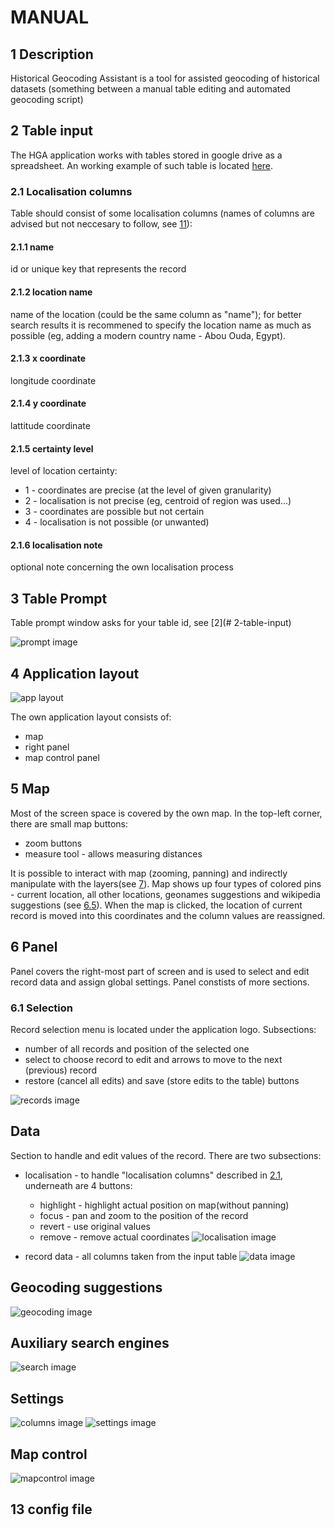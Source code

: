 # MANUAL

## 1 Description

Historical Geocoding Assistant is a tool for assisted geocoding of historical datasets (something between a manual table editing and automated geocoding script)

## 2 Table input

The HGA application works with tables stored in google drive as a spreadsheet. An working example of such table is located [here](https://docs.google.com/spreadsheets/d/1FaW23x-ZT3pmdmv77eKPJxsfGhoB1urwfvPffN_4keU).

### 2.1 Localisation columns

Table should consist of some localisation columns (names of columns are advised but not neccesary to follow, see [11](#11-"Settings"-sections)):

#### 2.1.1 name

id or unique key that represents the record

#### 2.1.2 location name

name of the location (could be the same column as "name"); for better search results it is recommened to specify the location name as much as possible (eg, adding a modern country name - Abou Ouda, Egypt).

#### 2.1.3 x coordinate

longitude coordinate

#### 2.1.4 y coordinate

lattitude coordinate

#### 2.1.5 certainty level

level of location certainty:

* 1 - coordinates are precise (at the level of given granularity)
* 2 - localisation is not precise (eg, centroid of region was used...)
* 3 - coordinates are possible but not certain
* 4 - localisation is not possible (or unwanted)

#### 2.1.6 localisation note

optional note concerning the own localisation process

## 3 Table Prompt

Table prompt window asks for your table id, see [2](# 2-table-input)

![prompt image](./imgs/wekcome.png)

## 4 Application layout

![app layout](./imgs/layout.png)

The own application layout consists of:

* map
* right panel
* map control panel

## 5 Map

Most of the screen space is covered by the own map. In the top-left corner, there are small map buttons:

* zoom buttons
* measure tool - allows measuring distances

It is possible to interact with map (zooming, panning) and indirectly manipulate with the layers(see [7](#7-map-control)). Map shows up four types of colored pins - current location, all other locations, geonames suggestions and wikipedia suggestions (see [6.5](#6.5-geocoding-suggestions)).
When the map is clicked, the location of current record is moved into this coordinates and the column values are reassigned.

## 6 Panel

Panel covers the right-most part of screen and is used to select and edit record data and assign global settings. Panel constists of more sections.

### 6.1 Selection

Record selection menu is located under the application logo. Subsections:

* number of all records and position of the selected one
* select to choose record to edit and arrows to move to the next (previous) record
* restore (cancel all edits) and save (store edits to the table) buttons

![records image](./imgs/records.png)

## Data

Section to handle and edit values of the record. There are two subsections:

* localisation - to handle "localisation columns" described in [2.1](#2.1-localisation-columns), underneath are 4 buttons:

  * highlight - highlight actual position on map(without panning)
  * focus - pan and zoom to the position of the record
  * revert - use original values
  * remove - remove actual coordinates
    ![localisation image](./imgs/localisation.png)

* record data - all columns taken from the input table
  ![data image](./imgs/data.png)

## Geocoding suggestions

![geocoding image](./imgs/geocoding.png)

## Auxiliary search engines

![search image](./imgs/search.png)

## Settings

![columns image](./imgs/columns.png)
![settings image](./imgs/settings.png)

## Map control

![mapcontrol image](./imgs/mapcontrol.png)

## 13 config file
